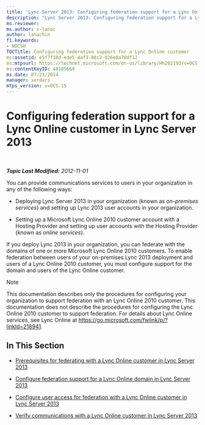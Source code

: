 ```yaml
---
title: 'Lync Server 2013: Configuring federation support for a Lync Online customer'
description: "Lync Server 2013: Configuring federation support for a Lync Online customer."
ms.reviewer: 
ms.author: v-lanac
author: lanachin
f1.keywords:
- NOCSH
TOCTitle: Configuring federation support for a Lync Online customer
ms:assetid: e5f7f38d-ede5-4af3-88c2-026e8a78df12
ms:mtpsurl: https://technet.microsoft.com/en-us/library/Hh202193(v=OCS.15)
ms:contentKeyID: 48185669
ms.date: 07/23/2014
manager: serdars
mtps_version: v=OCS.15
---
```


# Configuring federation support for a Lync Online customer in Lync Server 2013

<div data-xmlns="http://www.w3.org/1999/xhtml">

<div class="topic" data-xmlns="http://www.w3.org/1999/xhtml" data-msxsl="urn:schemas-microsoft-com:xslt" data-cs="https://msdn.microsoft.com/">

<div data-asp="https://msdn2.microsoft.com/asp">



</div>

<div id="mainSection">

<div id="mainBody">

<span> </span>

_**Topic Last Modified:** 2012-11-01_

You can provide communications services to users in your organization in any of the following ways:

  - Deploying Lync Server 2013 in your organization (known as *on-premises services*) and setting up Lync 2013 user accounts in your organization.

  - Setting up a Microsoft Lync Online 2010 customer account with a Hosting Provider and setting up user accounts with the Hosting Provider (known as *online services*).

If you deploy Lync 2013 in your organization, you can federate with the domains of one or more Microsoft Lync Online 2010 customers. To enable federation between users of your on-premises Lync 2013 deployment and users of a Lync Online 2010 customer, you must configure support for the domain and users of the Lync Online customer.

<div>


> [!NOTE]  
> This documentation describes only the procedures for configuring your organization to support federation with an Lync Online 2010 customer. This documentation does not describe the procedures for configuring the Lync Online 2010 customer to support federation. For details about Lync Online services, see Lync Online at <A href="https://go.microsoft.com/fwlink/p/?linkid=218941">https://go.microsoft.com/fwlink/p/?linkId=218941</A>.



</div>

<div>

## In This Section

  - [Prerequisites for federating with a Lync Online customer in Lync Server 2013](lync-server-2013-prerequisites-for-federating-with-a-lync-online-customer.md)

  - [Configure federation support for a Lync Online domain in Lync Server 2013](lync-server-2013-configure-federation-support-for-a-lync-online-domain.md)

  - [Configure user access for federation with a Lync Online customer in Lync Server 2013](lync-server-2013-configure-user-access-for-federation-with-a-lync-online-customer.md)

  - [Verify communications with a Lync Online customer in Lync Server 2013](lync-server-2013-verify-communications-with-a-lync-online-customer.md)

</div>

</div>

<span> </span>

</div>

</div>

</div>

